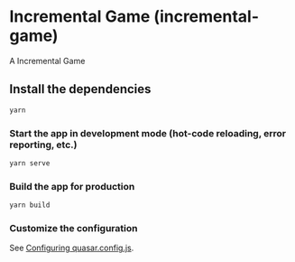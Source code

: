 # Incremental Game (incremental-game)

A Incremental Game

## Install the dependencies

```bash
yarn
```

### Start the app in development mode (hot-code reloading, error reporting, etc.)

```bash
yarn serve
```

### Build the app for production

```bash
yarn build
```

### Customize the configuration

See [Configuring quasar.config.js](https://v2.quasar.dev/quasar-cli-vite/quasar-config-js).
